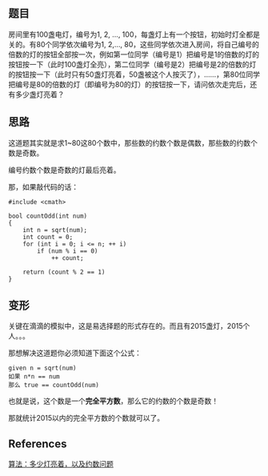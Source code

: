 ## 题目

房间里有100盏电灯，编号为1, 2, …, 100，每盏灯上有一个按钮，初始时灯全都是关的。有80个同学依次编号为1, 2,…, 80，这些同学依次进入房间，将自己编号的倍数的灯的按钮全部按一次，例如第一位同学（编号是1）把编号是1的倍数的灯的按钮按一下（此时100盏灯全亮），第二位同学（编号是2）把编号是2的倍数的灯的按钮按一下（此时只有50盏灯亮着，50盏被这个人按灭了），……，第80位同学把编号是80的倍数的灯（即编号为80的灯）的按钮按一下，请问依次走完后，还有多少盏灯亮着？

## 思路

这道题其实就是求1~80这80个数中，那些数的约数个数是偶数，那些数的约数个数是奇数。

编号约数个数是奇数的灯最后亮着。

那，如果敲代码的话：

```
#include <cmath>

bool countOdd(int num)
{
    int n = sqrt(num);
    int count = 0;
    for (int i = 0; i <= n; ++ i)
        if (num % i == 0)
            ++ count;

    return (count % 2 == 1)
}
```

## 变形

关键在滴滴的模拟中，这是易选择题的形式存在的。而且有2015盏灯，2015个人。。。

那想解决这道题你必须知道下面这个公式：

```
given n = sqrt(num)
如果 n*n == num
那么 true == countOdd(num)
```

也就是说，这个数是一个**完全平方数**，那么它的约数的个数是奇数！

那就统计2015以内的完全平方数的个数就可以了。

## References

[算法：多少灯亮着，以及约数问题](http://www.letiantian.me/2015-01-20-number-of-bright-light-and-question-of-divisor/)
